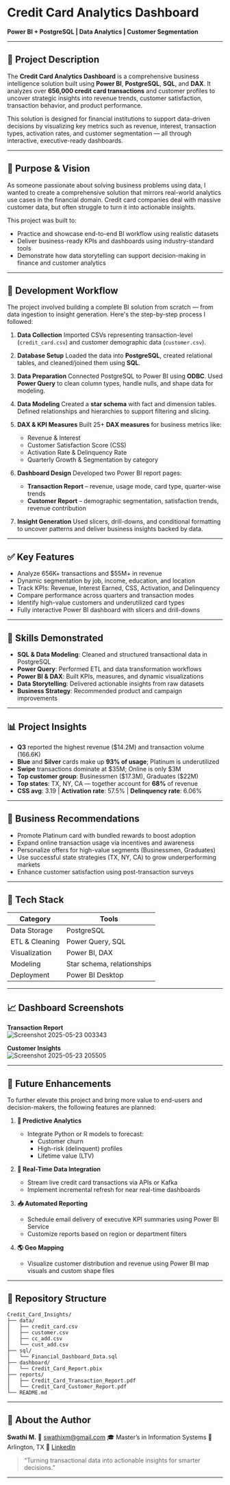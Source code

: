 # Credit Card Analytics Dashboard  
**Power BI + PostgreSQL | Data Analytics | Customer Segmentation**

---

## 📘 Project Description

The **Credit Card Analytics Dashboard** is a comprehensive business intelligence solution built using **Power BI**, **PostgreSQL**, **SQL**, and **DAX**. It analyzes over **656,000 credit card transactions** and customer profiles to uncover strategic insights into revenue trends, customer satisfaction, transaction behavior, and product performance.

This solution is designed for financial institutions to support data-driven decisions by visualizing key metrics such as revenue, interest, transaction types, activation rates, and customer segmentation — all through interactive, executive-ready dashboards.

---

## 🎯 Purpose & Vision

As someone passionate about solving business problems using data, I wanted to create a comprehensive solution that mirrors real-world analytics use cases in the financial domain. Credit card companies deal with massive customer data, but often struggle to turn it into actionable insights.

This project was built to:

* Practice and showcase end-to-end BI workflow using realistic datasets
* Deliver business-ready KPIs and dashboards using industry-standard tools
* Demonstrate how data storytelling can support decision-making in finance and customer analytics

---

## 🔧 Development Workflow

The project involved building a complete BI solution from scratch — from data ingestion to insight generation. Here's the step-by-step process I followed:

1. **Data Collection**
   Imported CSVs representing transaction-level (`credit_card.csv`) and customer demographic data (`customer.csv`).

2. **Database Setup**
   Loaded the data into **PostgreSQL**, created relational tables, and cleaned/joined them using **SQL**.

3. **Data Preparation**
   Connected PostgreSQL to Power BI using **ODBC**. Used **Power Query** to clean column types, handle nulls, and shape data for modeling.

4. **Data Modeling**
   Created a **star schema** with fact and dimension tables. Defined relationships and hierarchies to support filtering and slicing.

5. **DAX & KPI Measures**
   Built 25+ **DAX measures** for business metrics like:

   * Revenue & Interest
   * Customer Satisfaction Score (CSS)
   * Activation Rate & Delinquency Rate
   * Quarterly Growth & Segmentation by category

6. **Dashboard Design**
   Developed two Power BI report pages:

   * **Transaction Report** – revenue, usage mode, card type, quarter-wise trends
   * **Customer Report** – demographic segmentation, satisfaction trends, revenue contribution

7. **Insight Generation**
   Used slicers, drill-downs, and conditional formatting to uncover patterns and deliver business insights backed by data.

---

## ✅ Key Features

* Analyze 656K+ transactions and \$55M+ in revenue
* Dynamic segmentation by job, income, education, and location
* Track KPIs: Revenue, Interest Earned, CSS, Activation, and Delinquency
* Compare performance across quarters and transaction modes
* Identify high-value customers and underutilized card types
* Fully interactive Power BI dashboard with slicers and drill-downs

---

## 🧠 Skills Demonstrated

* **SQL & Data Modeling**: Cleaned and structured transactional data in PostgreSQL
* **Power Query**: Performed ETL and data transformation workflows
* **Power BI & DAX**: Built KPIs, measures, and dynamic visualizations
* **Data Storytelling**: Delivered actionable insights from raw datasets
* **Business Strategy**: Recommended product and campaign improvements

---

## 📊 Project Insights

* **Q3** reported the highest revenue (\$14.2M) and transaction volume (166.6K)
* **Blue** and **Silver** cards make up **93% of usage**; Platinum is underutilized
* **Swipe** transactions dominate at \$35M; Online is only \$3M
* **Top customer group**: Businessmen (\$17.3M), Graduates (\$22M)
* **Top states**: TX, NY, CA — together account for **68%** of revenue
* **CSS avg**: 3.19 | **Activation rate**: 57.5% | **Delinquency rate**: 6.06%

---

## 💼 Business Recommendations

* Promote Platinum card with bundled rewards to boost adoption
* Expand online transaction usage via incentives and awareness
* Personalize offers for high-value segments (Businessmen, Graduates)
* Use successful state strategies (TX, NY, CA) to grow underperforming markets
* Enhance customer satisfaction using post-transaction surveys

---

## 🧰 Tech Stack

| Category       | Tools                      |
| -------------- | -------------------------- |
| Data Storage   | PostgreSQL                 |
| ETL & Cleaning | Power Query, SQL           |
| Visualization  | Power BI, DAX              |
| Modeling       | Star schema, relationships |
| Deployment     | Power BI Desktop           |

---

## 📈 Dashboard Screenshots

**Transaction Report**  
![Screenshot 2025-05-23 003343](https://github.com/user-attachments/assets/ebab17a7-fb15-46b3-affb-e3b909eea001)

**Customer Insights**  
![Screenshot 2025-05-23 205505](https://github.com/user-attachments/assets/cf776610-2b7c-4dad-b75b-e03469a26b6b)

---

## 🚀 Future Enhancements

To further elevate this project and bring more value to end-users and decision-makers, the following features are planned:

1. **🔮 Predictive Analytics**
   - Integrate Python or R models to forecast:
     - Customer churn
     - High-risk (delinquent) profiles
     - Lifetime value (LTV)

2. **📡 Real-Time Data Integration**
   - Stream live credit card transactions via APIs or Kafka
   - Implement incremental refresh for near real-time dashboards

3. **📥 Automated Reporting**
   - Schedule email delivery of executive KPI summaries using Power BI Service
   - Customize reports based on region or department filters

4. **🌎 Geo Mapping**
   - Visualize customer distribution and revenue using Power BI map visuals and custom shape files

---

## 📁 Repository Structure

```
Credit_Card_Insights/
├── data/
│   ├── credit_card.csv
│   ├── customer.csv
│   ├── cc_add.csv
│   └── cust_add.csv
├── sql/
│   └── Financial_Dashboard_Data.sql
├── dashboard/
│   └── Credit_Card_Report.pbix
├── reports/
│   ├── Credit_Card_Transaction_Report.pdf
│   └── Credit_Card_Customer_Report.pdf
└── README.md
```

---
## 👤 About the Author

**Swathi M.**
📧 [swathixm@gmail.com](mailto:swathixm@gmail.com)
🎓 Master’s in Information Systems
📍 Arlington, TX
🔗 [LinkedIn](https://www.linkedin.com/in/swathi-manjunatha)

> “Turning transactional data into actionable insights for smarter decisions.”

---
